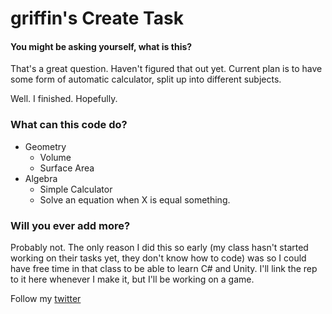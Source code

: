 # griffin's Create Task
#### You might be asking yourself, what is this?
That's a great question. Haven't figured that out yet. Current plan is to have some form of automatic calculator, split up into different subjects.


Well. I finished. Hopefully. 

### What can this code do?
* Geometry
   * Volume
   * Surface Area
* Algebra
   * Simple Calculator
   * Solve an equation when X is equal something. 

### Will you ever add more? 
Probably not. The only reason I did this so early (my class hasn't started working on their tasks yet, they don't know how to code) was so I could have free time in that class to be able to learn C# and Unity. I'll link the rep to it here whenever I make it, but I'll be working on a game. 

Follow my [twitter](https://twitter.com/gr1ffinvr)
